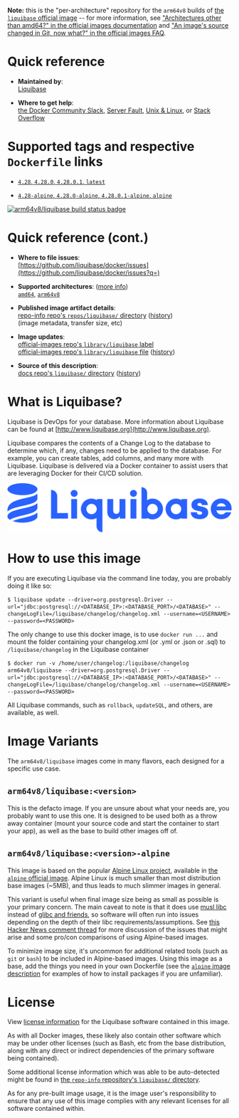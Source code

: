 <!--

********************************************************************************

WARNING:

    DO NOT EDIT "liquibase/README.md"

    IT IS AUTO-GENERATED

    (from the other files in "liquibase/" combined with a set of templates)

********************************************************************************

-->

**Note:** this is the "per-architecture" repository for the `arm64v8` builds of [the `liquibase` official image](https://hub.docker.com/_/liquibase) -- for more information, see ["Architectures other than amd64?" in the official images documentation](https://github.com/docker-library/official-images#architectures-other-than-amd64) and ["An image's source changed in Git, now what?" in the official images FAQ](https://github.com/docker-library/faq#an-images-source-changed-in-git-now-what).

# Quick reference

-	**Maintained by**:  
	[Liquibase](https://github.com/liquibase/docker)

-	**Where to get help**:  
	[the Docker Community Slack](https://dockr.ly/comm-slack), [Server Fault](https://serverfault.com/help/on-topic), [Unix & Linux](https://unix.stackexchange.com/help/on-topic), or [Stack Overflow](https://stackoverflow.com/help/on-topic)

# Supported tags and respective `Dockerfile` links

-	[`4.28`, `4.28.0`, `4.28.0.1`, `latest`](https://github.com/liquibase/docker/blob/666d1c82ff5b6f3a282a7dc2767ae6d95be82ad3/Dockerfile)

-	[`4.28-alpine`, `4.28.0-alpine`, `4.28.0.1-alpine`, `alpine`](https://github.com/liquibase/docker/blob/666d1c82ff5b6f3a282a7dc2767ae6d95be82ad3/Dockerfile.alpine)

[![arm64v8/liquibase build status badge](https://img.shields.io/jenkins/s/https/doi-janky.infosiftr.net/job/multiarch/job/arm64v8/job/liquibase.svg?label=arm64v8/liquibase%20%20build%20job)](https://doi-janky.infosiftr.net/job/multiarch/job/arm64v8/job/liquibase/)

# Quick reference (cont.)

-	**Where to file issues**:  
	[https://github.com/liquibase/docker/issues](https://github.com/liquibase/docker/issues?q=)

-	**Supported architectures**: ([more info](https://github.com/docker-library/official-images#architectures-other-than-amd64))  
	[`amd64`](https://hub.docker.com/r/amd64/liquibase/), [`arm64v8`](https://hub.docker.com/r/arm64v8/liquibase/)

-	**Published image artifact details**:  
	[repo-info repo's `repos/liquibase/` directory](https://github.com/docker-library/repo-info/blob/master/repos/liquibase) ([history](https://github.com/docker-library/repo-info/commits/master/repos/liquibase))  
	(image metadata, transfer size, etc)

-	**Image updates**:  
	[official-images repo's `library/liquibase` label](https://github.com/docker-library/official-images/issues?q=label%3Alibrary%2Fliquibase)  
	[official-images repo's `library/liquibase` file](https://github.com/docker-library/official-images/blob/master/library/liquibase) ([history](https://github.com/docker-library/official-images/commits/master/library/liquibase))

-	**Source of this description**:  
	[docs repo's `liquibase/` directory](https://github.com/docker-library/docs/tree/master/liquibase) ([history](https://github.com/docker-library/docs/commits/master/liquibase))

# What is Liquibase?

Liquibase is DevOps for your database. More information about Liquibase can be found at [http://www.liquibase.org](http://www.liquibase.org).

Liquibase compares the contents of a Change Log to the database to determine which, if any, changes need to be applied to the database. For example, you can create tables, add columns, and many more with Liquibase. Liquibase is delivered via a Docker container to assist users that are leveraging Docker for their CI/CD solution.

![logo](https://raw.githubusercontent.com/docker-library/docs/bb4f7e2d534d1c4f62ef19bc6b09489e9ba3d8cc/liquibase/logo.png)

# How to use this image

If you are executing Liquibase via the command line today, you are probably doing it like so:

```console
$ liquibase update --driver=org.postgresql.Driver --url="jdbc:postgresql://<DATABASE_IP>:<DATABASE_PORT>/<DATABASE>" --changeLogFile=/liquibase/changelog/changelog.xml --username=<USERNAME> --password=<PASSWORD>
```

The only change to use this docker image, is to use `docker run ...` and mount the folder containing your changelog.xml (or .yml or .json or .sql) to `/liquibase/changelog` in the Liquibase container

```console
$ docker run -v /home/user/changelog:/liquibase/changelog arm64v8/liquibase --driver=org.postgresql.Driver --url="jdbc:postgresql://<DATABASE_IP>:<DATABASE_PORT>/<DATABASE>" --changeLogFile=/liquibase/changelog/changelog.xml --username=<USERNAME> --password=<PASSWORD>
```

All Liquibase commands, such as `rollback`, `updateSQL`, and others, are available, as well.

# Image Variants

The `arm64v8/liquibase` images come in many flavors, each designed for a specific use case.

## `arm64v8/liquibase:<version>`

This is the defacto image. If you are unsure about what your needs are, you probably want to use this one. It is designed to be used both as a throw away container (mount your source code and start the container to start your app), as well as the base to build other images off of.

## `arm64v8/liquibase:<version>-alpine`

This image is based on the popular [Alpine Linux project](https://alpinelinux.org), available in [the `alpine` official image](https://hub.docker.com/_/alpine). Alpine Linux is much smaller than most distribution base images (~5MB), and thus leads to much slimmer images in general.

This variant is useful when final image size being as small as possible is your primary concern. The main caveat to note is that it does use [musl libc](https://musl.libc.org) instead of [glibc and friends](https://www.etalabs.net/compare_libcs.html), so software will often run into issues depending on the depth of their libc requirements/assumptions. See [this Hacker News comment thread](https://news.ycombinator.com/item?id=10782897) for more discussion of the issues that might arise and some pro/con comparisons of using Alpine-based images.

To minimize image size, it's uncommon for additional related tools (such as `git` or `bash`) to be included in Alpine-based images. Using this image as a base, add the things you need in your own Dockerfile (see the [`alpine` image description](https://hub.docker.com/_/alpine/) for examples of how to install packages if you are unfamiliar).

# License

View [license information](https://github.com/liquibase/liquibase/blob/master/LICENSE.txt) for the Liquibase software contained in this image.

As with all Docker images, these likely also contain other software which may be under other licenses (such as Bash, etc from the base distribution, along with any direct or indirect dependencies of the primary software being contained).

Some additional license information which was able to be auto-detected might be found in [the `repo-info` repository's `liquibase/` directory](https://github.com/docker-library/repo-info/tree/master/repos/liquibase).

As for any pre-built image usage, it is the image user's responsibility to ensure that any use of this image complies with any relevant licenses for all software contained within.
